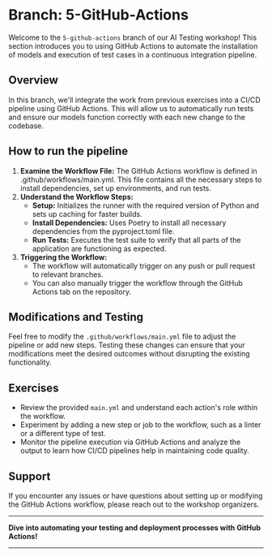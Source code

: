 # Branch: 5-GitHub-Actions

Welcome to the `5-github-actions` branch of our AI Testing workshop! This section introduces you to using GitHub Actions to automate the installation of models and execution of test cases in a continuous integration pipeline.

## Overview
In this branch, we'll integrate the work from previous exercises into a CI/CD pipeline using GitHub Actions. This will allow us to automatically run tests and ensure our models function correctly with each new change to the codebase.

## How to run the pipeline

1. **Examine the Workflow File:**
The GitHub Actions workflow is defined in .github/workflows/main.yml. This file contains all the necessary steps to install dependencies, set up environments, and run tests.
2. **Understand the Workflow Steps:**
   - **Setup:** Initializes the runner with the required version of Python and sets up caching for faster builds.
   - **Install Dependencies:** Uses Poetry to install all necessary dependencies from the pyproject.toml file.
   - **Run Tests:** Executes the test suite to verify that all parts of the application are functioning as expected.
3. **Triggering the Workflow:**
   - The workflow will automatically trigger on any push or pull request to relevant branches.
   - You can also manually trigger the workflow through the GitHub Actions tab on the repository.

## Modifications and Testing

Feel free to modify the `.github/workflows/main.yml` file to adjust the pipeline or add new steps. Testing these changes can ensure that your modifications meet the desired outcomes without disrupting the existing functionality.

## Exercises
- Review the provided `main.yml` and understand each action's role within the workflow.
- Experiment by adding a new step or job to the workflow, such as a linter or a different type of test.
- Monitor the pipeline execution via GitHub Actions and analyze the output to learn how CI/CD pipelines help in maintaining code quality.

## Support
If you encounter any issues or have questions about setting up or modifying the GitHub Actions workflow, please reach out to the workshop organizers.

--- 
**Dive into automating your testing and deployment processes with GitHub Actions!**

---